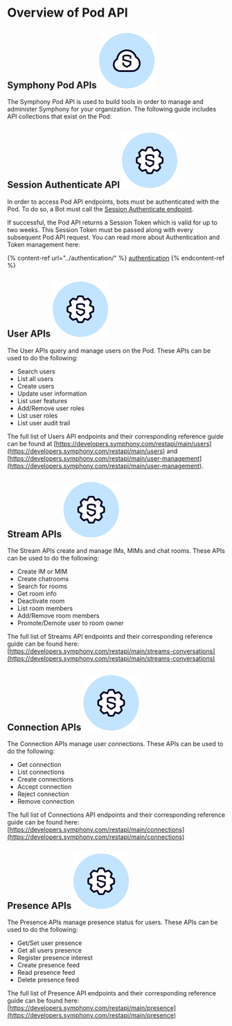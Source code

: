# Overview of Pod API

## Symphony Pod APIs <img src="../../.gitbook/assets/Symphony Pod.png" alt="" data-size="line">

The Symphony Pod API is used to build tools in order to manage and administer Symphony for your organization. The following guide includes API collections that exist on the Pod:

## Session Authenticate API <img src="../../.gitbook/assets/Symphony API.png" alt="" data-size="line">

In order to access Pod API endpoints, bots must be authenticated with the Pod. To do so, a Bot must call the [Session Authenticate endpoint](https://developers.symphony.com/restapi/main/bot-authentication/rsa-session-authenticate).

If successful, the Pod API returns a Session Token which is valid for up to two weeks. This Session Token must be passed along with every subsequent Pod API request. You can read more about Authentication and Token management here:

{% content-ref url="../authentication/" %}
[authentication](../authentication/)
{% endcontent-ref %}

## User APIs <img src="../../.gitbook/assets/Symphony API.png" alt="" data-size="line">

The User APIs query and manage users on the Pod. These APIs can be used to do the following:

* Search users
* List all users
* Create users
* Update user information
* List user features
* Add/Remove user roles
* List user roles
* List user audit trail

The full list of Users API endpoints and their corresponding reference guide can be found at [https://developers.symphony.com/restapi/main/users](https://developers.symphony.com/restapi/main/users) and [https://developers.symphony.com/restapi/main/user-management](https://developers.symphony.com/restapi/main/user-management).

## Stream APIs <img src="../../.gitbook/assets/Symphony API.png" alt="" data-size="line">

The Stream APIs create and manage IMs, MIMs and chat rooms. These APIs can be used to do the following:

* Create IM or MIM
* Create chatrooms
* Search for rooms
* Get room info
* Deactivate room
* List room members
* Add/Remove room members
* Promote/Demote user to room owner

The full list of Streams API endpoints and their corresponding reference guide can be found here: [https://developers.symphony.com/restapi/main/streams-conversations](https://developers.symphony.com/restapi/main/streams-conversations)

## Connection APIs <img src="../../.gitbook/assets/Symphony API.png" alt="" data-size="line">

The Connection APIs manage user connections. These APIs can be used to do the following:

* Get connection
* List connections
* Create connections
* Accept connection
* Reject connection
* Remove connection

The full list of Connections API endpoints and their corresponding reference guide can be found here: [https://developers.symphony.com/restapi/main/connections](https://developers.symphony.com/restapi/main/connections)

## Presence APIs <img src="../../.gitbook/assets/Symphony API.png" alt="" data-size="line">

The Presence APIs manage presence status for users. These APIs can be used to do the following:

* Get/Set user presence
* Get all users presence
* Register presence interest
* Create presence feed
* Read presence feed
* Delete presence feed

The full list of Presence API endpoints and their corresponding reference guide can be found here: [https://developers.symphony.com/restapi/main/presence](https://developers.symphony.com/restapi/main/presence)

